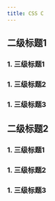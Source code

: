 ```yaml
---
title: CSS C
---
```


## 二级标题1

### 1. 三级标题1

### 1. 三级标题2

### 1. 三级标题3

## 二级标题2

### 1. 三级标题1

### 1. 三级标题2

### 1. 三级标题3